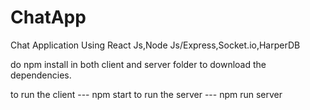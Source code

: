# ChatApp
Chat Application Using React Js,Node Js/Express,Socket.io,HarperDB

do npm install in both client and server folder to download the dependencies.

to run the client --- npm start
to run the server --- npm run server
